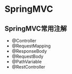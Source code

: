 # SpringMVC

## SpringMVC常用注解
- @Controller
- @RequestMapping
- @ResponseBody
- @RequestBody
- @PathVariable
- @RestController